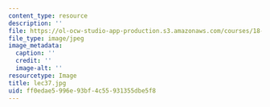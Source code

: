 ```yaml
---
content_type: resource
description: ''
file: https://ol-ocw-studio-app-production.s3.amazonaws.com/courses/18-01sc-single-variable-calculus-fall-2010/ff0edae5996e93bf4c55931355dbe5f8_lec37.jpg
file_type: image/jpeg
image_metadata:
  caption: ''
  credit: ''
  image-alt: ''
resourcetype: Image
title: lec37.jpg
uid: ff0edae5-996e-93bf-4c55-931355dbe5f8
---
```

